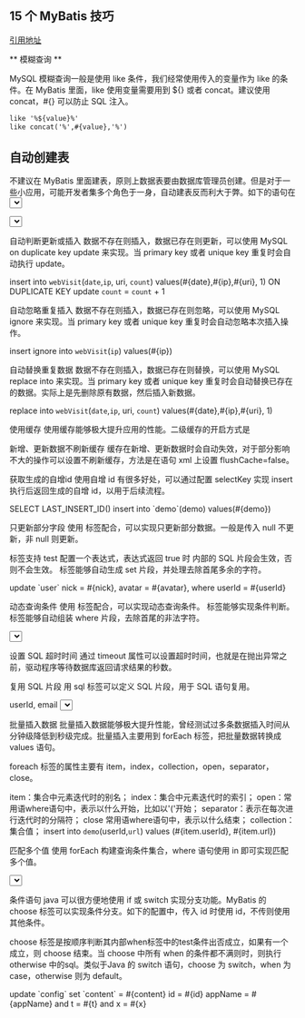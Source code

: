 
## 15 个 MyBatis 技巧

[引用地址](https://www.toutiao.com/i6937090947977134604/?tt_from=weixin&utm_campaign=client_share&wxshare_count=1&timestamp=1615337072&app=news_article&utm_source=weixin&utm_medium=toutiao_ios&use_new_style=1&req_id=20210310084432010150220075231E3B98&share_token=C38F1FE3-76A6-4DA7-AD8A-5497BA7C31C2&group_id=6937090947977134604)

** 模糊查询 ** 

MySQL 模糊查询一般是使用 like 条件，我们经常使用传入的变量作为 like 的条件。在 MyBatis 里面，like 使用变量需要用到 ${} 或者 concat。建议使用 concat，#{} 可以防止 SQL 注入。

```xml
like '%${value}%'
like concat('%',#{value},'%')

```


## 自动创建表
不建议在 MyBatis 里面建表，原则上数据表要由数据库管理员创建。但是对于一些小应用，可能开发者集多个角色于一身，自动建表反而利大于弊。如下的语句在 <select> 标签内使用了 CREATE TABLE IF NOT EXISTS 语法，可以在无表时自动建表，有表时会跳过执行。

<select id="createTable">
  CREATE TABLE IF NOT EXISTS `demo` (
  `id` int(11) NOT NULL AUTO_INCREMENT,
  `path` varchar(128) NOT NULL COMMENT '路径'
  ) ENGINE=MyISAM DEFAULT CHARSET=utf8;
</select>


自动判断更新或插入
数据不存在则插入，数据已存在则更新，可以使用 MySQL on duplicate key update 来实现。当 primary key 或者 unique key 重复时会自动执行 update。

insert into `webVisit`(`date`,`ip`, uri, `count`)
values(#{date},#{ip},#{uri}, 1)
ON DUPLICATE KEY
update `count` = `count` + 1


自动忽略重复插入
数据不存在则插入，数据已存在则忽略，可以使用 MySQL ignore 来实现。当 primary key 或者 unique key 重复时会自动忽略本次插入操作。

insert ignore into `webVisit`(`ip`) values(#{ip})


自动替换重复数据
数据不存在则插入，数据已存在则替换，可以使用 MySQL replace into 来实现。当 primary key 或者 unique key 重复时会自动替换已存在的数据。实际上是先删除原有数据，然后插入新数据。

replace into `webVisit`(`date`,`ip`, uri, `count`)
values(#{date},#{ip},#{uri}, 1)


使用缓存
使用缓存能够极大提升应用的性能。二级缓存的开启方式是

<cache flushInterval="60000"></cache>


新增、更新数据不刷新缓存
缓存在新增、更新数据时会自动失效，对于部分影响不大的操作可以设置不刷新缓存，方法是在语句 xml 上设置 flushCache=false。

<update id="demo" flushCache="false"></update>


获取生成的自增id
使用自增 id 有很多好处，可以通过配置 selectKey 实现 insert 执行后返回生成的自增 id，以用于后续流程。

<insert id="insert" parameterType="demo">
  <selectKey keyProperty="id" order="AFTER" resultType="java.lang.Long">
    SELECT LAST_INSERT_ID()
  </selectKey>
  insert into `demo`(demo) values(#{demo})
</insert>


只更新部分字段
使用 <if> <set> 标签配合，可以实现只更新部分数据。一般是传入 null 不更新，非 null 则更新。

<if> 标签支持 test 配置一个表达式，表达式返回 true 时 <if> 内部的 SQL 片段会生效，否则不会生效。<set> 标签能够自动生成 set 片段，并处理去除首尾多余的字符。

<update id="updateById" parameterType="UserDO">
  update `user`
  <set>
    <if test="nick != null">
      nick = #{nick},
    </if>
    <if test="avatar != null">
      avatar = #{avatar},
    </if>
  </set>
  where userId = #{userId}
</update>


动态查询条件
使用 <if> <where> 标签配合，可以实现动态查询条件。<if> 标签能够实现条件判断。<where> 标签能够自动组装 where 片段，去除首尾的非法字符。

<select id="select" resultMap="resultMap">
  SELECT * FROM demo
  <where>
    <if test="userId != null">
      userId = #{userId}
    </if>
    <if test="nick != null">
      and nick = #{nick}
    </if>
  </where>
</select>


设置 SQL 超时时间
通过 timeout 属性可以设置超时时间，也就是在抛出异常之前，驱动程序等待数据库返回请求结果的秒数。

<update id="demo" timeout="100"></update>


复用 SQL 片段
用 sql 标签可以定义 SQL 片段，用于 SQL 语句复用。

<sql id="Base_Column_List">
  userId, email
</sql>
<select id="selectById" parameterType="java.lang.Long" resultMap="ResultMap">
  select
  <include refid="Base_Column_List" />
  from `user`
  where userId = #{userId}
</select>


批量插入数据
批量插入数据能够极大提升性能，曾经测试过多条数据插入时间从分钟级降低到秒级完成。批量插入主要用到 forEach 标签，把批量数据转换成 values 语句。

foreach 标签的属性主要有 item，index，collection，open，separator，close。

item：集合中元素迭代时的别名；
index：集合中元素迭代时的索引；
open：常用语where语句中，表示以什么开始，比如以'('开始；
separator：表示在每次进行迭代时的分隔符；
close 常用语where语句中，表示以什么结束；
collection：集合值；
<insert id="batchInsert" parameterType="java.util.List">
  insert into `demo`(userId,`url`)
  values
  <foreach collection="list" item="item" separator=",">
    (#{item.userId}, #{item.url})
  </foreach>
</insert>


匹配多个值
使用 forEach 构建查询条件集合，where 语句使用 in 即可实现匹配多个值。

<select id="queryById" resultMap="BaseReslutMap" >
  select * FROM entity
  where id in 
  <foreach collection="userids" item="userid" index="index" open="(" separator="," close=")">
    #{userid}
  </foreach>
</select>


条件语句
java 可以很方便地使用 if 或 switch 实现分支功能。MyBatis 的 choose 标签可以实现条件分支。如下的配置中，传入 id 时使用 id，不传则使用其他条件。

choose 标签是按顺序判断其内部when标签中的test条件出否成立，如果有一个成立，则 choose 结束。当 choose 中所有 when 的条件都不满则时，则执行 otherwise 中的sql。类似于Java 的 switch 语句，choose 为 switch，when 为 case，otherwise 则为 default。

<update id="update" parameterType="Config">
  update `config` set `content` = #{content}
  <where>
    <choose>
      <when test="id != null">
        id = #{id}
      </when>
      <otherwise>
        appName = #{appName} and t = #{t} and x = #{x}
      </otherwise>
    </choose>
  </where>
</update>
